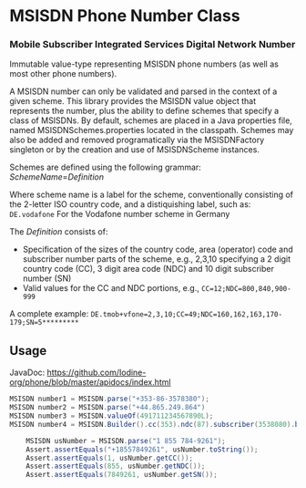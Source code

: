 # MSISDN Phone Number Class
### Mobile Subscriber Integrated Services Digital Network Number
Immutable value-type representing MSISDN phone numbers (as well as most other phone numbers).

A MSISDN number can only be validated and parsed in the context of a given scheme. This library provides the MSISDN value object that represents the number, plus the ability to define schemes that specify a class of MSISDNs.
By default, schemes are placed in a Java properties file, named MSISDNSchemes.properties located in the classpath.
Schemes may also be added and removed programatically via the MSISDNFactory singleton or by the creation and use of MSISDNScheme instances.

Schemes are defined using the following grammar:
*SchemeName*=*Definition*

Where scheme name is a label for the scheme, conventionally consisting of the 2-letter ISO country code, and a distiquishing label, such as:
``DE.vodafone``
For the Vodafone number scheme in Germany

The *Definition* consists of:
* Specification of the sizes of the country code, area (operator) code and subscriber number parts of the scheme, e.g.,
2,3,10 specifying a 2 digit country code (CC), 3 digit area code (NDC) and 10 digit subscriber number (SN)
* Valid values for the CC and NDC portions, e.g., ``CC=12;NDC=800,840,900-999``

A complete example:
``DE.tmob+vfone=2,3,10;CC=49;NDC=160,162,163,170-179;SN=5*********``

## Usage
JavaDoc: https://github.com/Iodine-org/phone/blob/master/apidocs/index.html
```java
MSISDN number1 = MSISDN.parse("+353-86-3578380");
MSISDN number2 = MSISDN.parse("+44.865.249.864")
MSISDN number3 = MSISDN.valueOf(491711234567890L);
MSISDN number4 = MSISDN.Builder().cc(353).ndc(87).subscriber(3538080).build();

    MSISDN usNumber = MSISDN.parse("1 855 784-9261");
    Assert.assertEquals("+18557849261", usNumber.toString());
    Assert.assertEquals(1, usNumber.getCC());
    Assert.assertEquals(855, usNumber.getNDC());
    Assert.assertEquals(7849261, usNumber.getSN());
```
